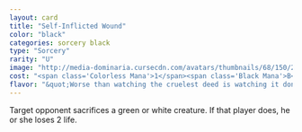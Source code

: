 ```yaml
---
layout: card
title: "Self-Inflicted Wound"
color: "black"
categories: sorcery black
type: "Sorcery"
rarity: "U"
image: "http://media-dominaria.cursecdn.com/avatars/thumbnails/68/150/200/283/635614918460959717.png"
cost: "<span class='Colorless Mana'>1</span><span class='Black Mana'>B</span>"
flavor: "&quot;Worse than watching the cruelest deed is watching it done by your own hand.&quot;"
---
```


Target opponent sacrifices a green or white creature. If that player does, he or she loses 2 life.
